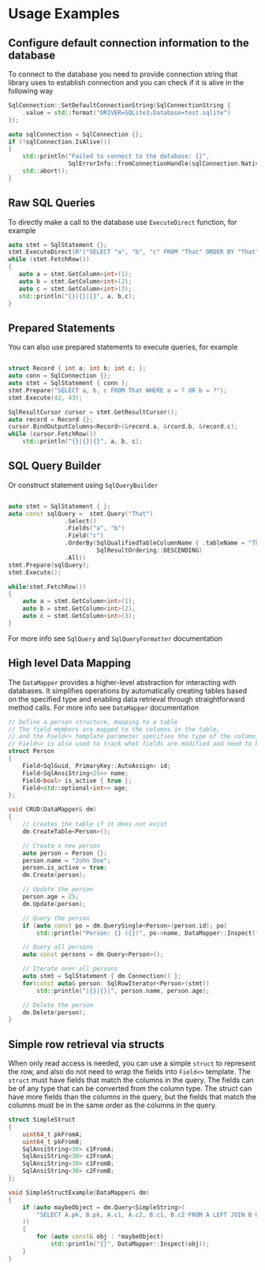 # Usage Examples

## Configure default connection information to the database

To connect to the database you need to provide connection string that library uses to establish connection and you can check if it is alive in the following way
```cpp
SqlConnection::SetDefaultConnectionString(SqlConnectionString { 
    .value = std::format("DRIVER=SQLite3;Database=test.sqlite")
});

auto sqlConnection = SqlConnection {};
if (!sqlConnection.IsAlive())
{
    std::println("Failed to connect to the database: {}",
                 SqlErrorInfo::fromConnectionHandle(sqlConnection.NativeHandle()));
    std::abort();
}
```

## Raw SQL Queries

To directly make a call to the database use `ExecuteDirect` function, for example
```cpp
auto stmt = SqlStatement {};
stmt.ExecuteDirect(R"("SELECT "a", "b", "c" FROM "That" ORDER BY "That"."b" DESC)"));
while (stmt.FetchRow())
{
   auto a = stmt.GetColumn<int>(1);
   auto b = stmt.GetColumn<int>(2);
   auto c = stmt.GetColumn<int>(3);
   std::println("{}|{}|{}", a, b,c);
}
```

## Prepared Statements

You can also use prepared statements to execute queries, for example
```cpp

struct Record { int a; int b; int c; };
auto conn = SqlConnection {};
auto stmt = SqlStatement { conn };
stmt.Prepare("SELECT a, b, c FROM That WHERE a = ? OR b = ?");
stmt.Execute(42, 43);

SqlResultCursor cursor = stmt.GetResultCursor();
auto record = Record {};
cursor.BindOutputColumns<Record>(&record.a, &rcord.b, &record.c);
while (cursor.FetchRow())
    std::println("{}|{}|{}", a, b, c);
```

## SQL Query Builder

Or construct statement using `SqlQueryBuilder`
```cpp

auto stmt = SqlStatement { };
auto const sqlQuery =  stmt.Query("That")
                .Select()
                .Fields("a", "b")
                .Field("c")
                .OrderBy(SqlQualifiedTableColumnName { .tableName = "That", .columnName = "b" },
                         SqlResultOrdering::DESCENDING)
                .All()
stmt.Prepare(sqlQuery);
stmt.Execute();

while(stmt.FetchRow())
{
    auto a = stmt.GetColumn<int>(1);
    auto b = stmt.GetColumn<int>(2);
    auto c = stmt.GetColumn<int>(3);
}


```

For more info see `SqlQuery` and `SqlQueryFormatter` documentation

## High level Data Mapping

The `DataMapper` provides a higher-level abstraction for interacting with databases. It simplifies operations by automatically creating tables based on the specified type and enabling data retrieval through straightforward method calls.
For more info see `DataMapper` documentation
```cpp
// Define a person structure, mapping to a table
// The field members are mapped to the columns in the table,
// and the Field<> template parameter specifies the type of the column.
// Field<> is also used to track what fields are modified and need to be updated.
struct Person
{
    Field<SqlGuid, PrimaryKey::AutoAssign> id;
    Field<SqlAnsiString<25>> name;
    Field<bool> is_active { true };
    Field<std::optional<int>> age;
};

void CRUD(DataMapper& dm)
{
    // Creates the table if it does not exist
    dm.CreateTable<Person>();

    // Create a new person
    auto person = Person {};
    person.name = "John Doe";
    person.is_active = true;
    dm.Create(person);

    // Update the person
    person.age = 25;
    dm.Update(person);

    // Query the person
    if (auto const po = dm.QuerySingle<Person>(person.id); po)
        std::println("Person: {} ({})", po->name, DataMapper::Inspect(*po));

    // Query all persons
    auto const persons = dm.Query<Person>(); 

    // Iterate over all persons 
    auto stmt = SqlStatement { dm.Connection() };
    for(const auto& person: SqlRowIterator<Person>(stmt))
        std::println("|{}|{}|", person.name, person.age);

    // Delete the person
    dm.Delete(person);
}
```

## Simple row retrieval via structs

When only read access is needed, you can use a simple `struct` to represent the row,
and also do not need to wrap the fields into `Field<>` template.
The `struct` must have fields that match the columns in the query. The fields can be of any type that can be converted from the column type. The struct can have more fields than the columns in the query, but the fields that match the columns must be in the same order as the columns in the query.

```cpp
struct SimpleStruct
{
    uint64_t pkFromA;
    uint64_t pkFromB;
    SqlAnsiString<30> c1FromA;
    SqlAnsiString<30> c2FromA;
    SqlAnsiString<30> c1FromB;
    SqlAnsiString<30> c2FromB;
};

void SimpleStructExample(DataMapper& dm)
{
    if (auto maybeObject = dm.Query<SimpleString>(
        "SELECT A.pk, B.pk, A.c1, A.c2, B.c1, B.c2 FROM A LEFT JOIN B ON A.pk = B.pk"); maybeObject)
    ))
    {
        for (auto const& obj : *maybeObject)
            std::println("{}", DataMapper::Inspect(obj));
    }
}
```
